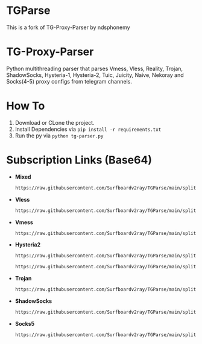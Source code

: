 # TGParse
This is a fork of TG-Proxy-Parser by ndsphonemy

# TG-Proxy-Parser
 Python multithreading parser that parses Vmess, Vless, Reality, Trojan, ShadowSocks, Hysteria-1, Hysteria-2, Tuic, Juicity, Naive, Nekoray and Socks(4-5) proxy configs from telegram channels.

# How To
1. Download or CLone the project.
2. Install Dependencies via  `pip install -r requirements.txt`
3. Run the py via `python tg-parser.py`

# Subscription Links (Base64)
- **Mixed**
    ```bash
    https://raw.githubusercontent.com/Surfboardv2ray/TGParse/main/splitted/mixed
    ```
- **Vless**
    ```bash
    https://raw.githubusercontent.com/Surfboardv2ray/TGParse/main/splitted/vless
    ```
- **Vmess**
    ```bash
    https://raw.githubusercontent.com/Surfboardv2ray/TGParse/main/splitted/vmess
    ```
- **Hysteria2**
    ```bash
    https://raw.githubusercontent.com/Surfboardv2ray/TGParse/main/splitted/hy2
    ```
     ```bash
    https://raw.githubusercontent.com/Surfboardv2ray/TGParse/main/splitted/hysteria2
    ```
- **Trojan**
    ```bash
    https://raw.githubusercontent.com/Surfboardv2ray/TGParse/main/splitted/trojan
    ```
- **ShadowSocks**
    ```bash
    https://raw.githubusercontent.com/Surfboardv2ray/TGParse/main/splitted/ss
    ```
- **Socks5**
    ```bash
    https://raw.githubusercontent.com/Surfboardv2ray/TGParse/main/splitted/socks
    ```
